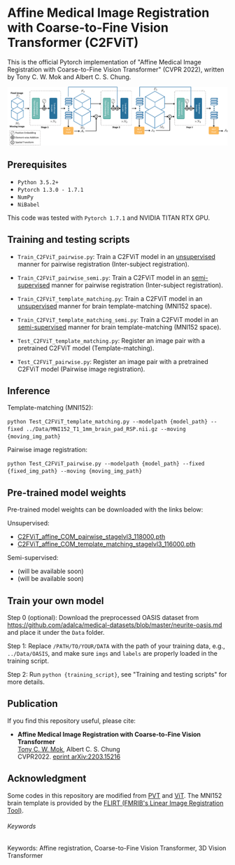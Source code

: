 # Affine Medical Image Registration with Coarse-to-Fine Vision Transformer (C2FViT)
This is the official Pytorch implementation of "Affine Medical Image Registration with Coarse-to-Fine Vision Transformer" (CVPR 2022), written by Tony C. W. Mok and Albert C. S. Chung.

![plot](./Figure/overview.png)

## Prerequisites
- `Python 3.5.2+`
- `Pytorch 1.3.0 - 1.7.1`
- `NumPy`
- `NiBabel`

This code was tested with `Pytorch 1.7.1` and NVIDIA TITAN RTX GPU.

## Training and testing scripts
- `Train_C2FViT_pairwise.py`: Train a C2FViT model in an <u>unsupervised</u> manner for pairwise registration (Inter-subject registration).

- `Train_C2FViT_pairwise_semi.py`: Train a C2FViT model in an <u>semi-supervised</u> manner for pairwise registration (Inter-subject registration).

- `Train_C2FViT_template_matching.py`: Train a C2FViT model in an <u>unsupervised</u> manner for brain template-matching (MNI152 space).

- `Train_C2FViT_template_matching_semi.py`: Train a C2FViT model in an <u>semi-supervised</u> manner for brain template-matching (MNI152 space).

- `Test_C2FViT_template_matching.py`: Register an image pair with a pretrained C2FViT model (Template-matching).

- `Test_C2FViT_pairwise.py`: Register an image pair with a pretrained C2FViT model (Pairwise image registration).


## Inference
Template-matching (MNI152):

`python Test_C2FViT_template_matching.py --modelpath {model_path} --fixed ../Data/MNI152_T1_1mm_brain_pad_RSP.nii.gz --moving {moving_img_path}
`

Pairwise image registration:

`python Test_C2FViT_pairwise.py --modelpath {model_path} --fixed {fixed_img_path} --moving {moving_img_path}`


## Pre-trained model weights
Pre-trained model weights can be downloaded with the links below:

Unsupervised:
- [C2FViT_affine_COM_pairwise_stagelvl3_118000.pth](https://drive.google.com/file/d/1CQvyx96YBor9D7TWvvqHs6fuiJl-Jfay/view?usp=sharing)
- [C2FViT_affine_COM_template_matching_stagelvl3_116000.pth](https://drive.google.com/file/d/1uIItkfByyDYtxVxsjems_1HATRzcVCWX/view?usp=sharing)

Semi-supervised:
- (will be available soon)
- (will be available soon)

## Train your own model
Step 0 (optional): Download the preprocessed OASIS dataset from https://github.com/adalca/medical-datasets/blob/master/neurite-oasis.md and place it under the `Data` folder.

Step 1: Replace `/PATH/TO/YOUR/DATA` with the path of your training data, e.g., `../Data/OASIS`, and make sure `imgs` and `labels` are properly loaded in the training script.

Step 2: Run `python {training_script}`, see "Training and testing scripts" for more details.

## Publication
If you find this repository useful, please cite:
- **Affine Medical Image Registration with Coarse-to-Fine Vision Transformer**  
[Tony C. W. Mok](https://cwmok.github.io/ "Tony C. W. Mok"), Albert C. S. Chung  
CVPR2022. [eprint arXiv:2203.15216](https://arxiv.org/abs/2203.15216)


## Acknowledgment
Some codes in this repository are modified from [PVT](https://github.com/whai362/PVT) and [ViT](https://github.com/lucidrains/vit-pytorch).
The MNI152 brain template is provided by the [FLIRT (FMRIB's Linear Image Registration Tool)](https://fsl.fmrib.ox.ac.uk/fsl/fslwiki/FLIRT#Template_Images).

###### Keywords
Keywords: Affine registration, Coarse-to-Fine Vision Transformer, 3D Vision Transformer